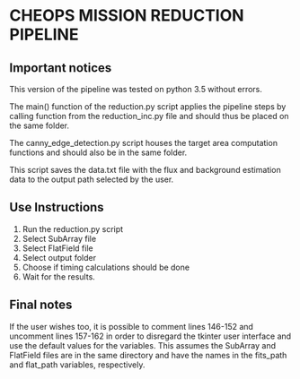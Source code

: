 # CHEOPS MISSION REDUCTION PIPELINE

## Important notices

This version of the pipeline was tested on python 3.5 without errors.

The main() function of the reduction.py script applies the pipeline
steps by calling function from the reduction_inc.py file and should
thus be placed on the same folder.

The canny_edge_detection.py script houses the target area computation
functions and should also be in the same folder.

This script saves the data.txt file with the flux and background estimation
data to the output path selected by the user.

## Use Instructions

1. Run the reduction.py script
2. Select SubArray file
3. Select FlatField file
4. Select output folder
5. Choose if timing calculations should be done
6. Wait for the results.

## Final notes

If the user wishes too, it is possible to comment lines 146-152 and
uncomment lines 157-162 in order to disregard the tkinter user interface
and use the default values for the variables. This assumes the SubArray
and FlatField files are in the same directory and have the names in the
fits_path and flat_path variables, respectively.
